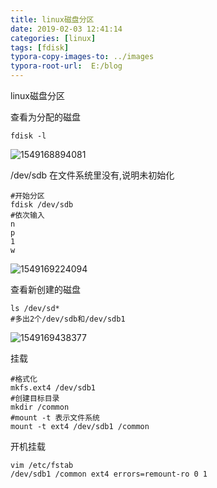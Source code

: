 ```yaml
---
title: linux磁盘分区
date: 2019-02-03 12:41:14
categories: [linux]
tags: [fdisk]
typora-copy-images-to: ../images
typora-root-url:  E:/blog
---
```


 linux磁盘分区

<!--more-->

查看为分配的磁盘

```shell
fdisk -l
```

![1549168894081](/blog/images/1549168894081.png)

/dev/sdb 在文件系统里没有,说明未初始化

```shell
#开始分区
fdisk /dev/sdb
#依次输入
n 
p
1
w

```

![1549169224094](/blog/images/1549169224094.png)

查看新创建的磁盘

```shell
ls /dev/sd*
#多出2个/dev/sdb和/dev/sdb1
```



![1549169438377](/blog/images/1549169438377.png)

挂载

```shell
#格式化
mkfs.ext4 /dev/sdb1 
#创建目标目录
mkdir /common
#mount -t 表示文件系统
mount -t ext4 /dev/sdb1 /common 
```

开机挂载

```shell
vim /etc/fstab  
/dev/sdb1 /common ext4 errors=remount-ro 0 1 
```

